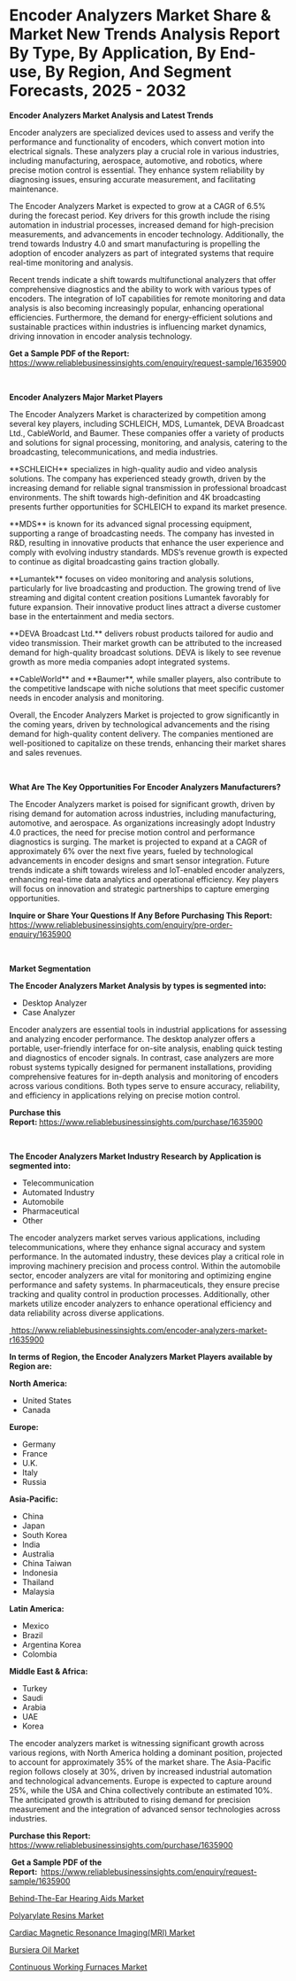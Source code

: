 <p><h1>Encoder Analyzers Market Share & Market New Trends Analysis Report By Type, By Application, By End-use, By Region, And Segment Forecasts, 2025 - 2032</h1></p><p><strong>Encoder Analyzers Market Analysis and Latest Trends</strong></p>
<p><p>Encoder analyzers are specialized devices used to assess and verify the performance and functionality of encoders, which convert motion into electrical signals. These analyzers play a crucial role in various industries, including manufacturing, aerospace, automotive, and robotics, where precise motion control is essential. They enhance system reliability by diagnosing issues, ensuring accurate measurement, and facilitating maintenance.</p><p>The Encoder Analyzers Market is expected to grow at a CAGR of 6.5% during the forecast period. Key drivers for this growth include the rising automation in industrial processes, increased demand for high-precision measurements, and advancements in encoder technology. Additionally, the trend towards Industry 4.0 and smart manufacturing is propelling the adoption of encoder analyzers as part of integrated systems that require real-time monitoring and analysis.</p><p>Recent trends indicate a shift towards multifunctional analyzers that offer comprehensive diagnostics and the ability to work with various types of encoders. The integration of IoT capabilities for remote monitoring and data analysis is also becoming increasingly popular, enhancing operational efficiencies. Furthermore, the demand for energy-efficient solutions and sustainable practices within industries is influencing market dynamics, driving innovation in encoder analysis technology.</p></p>
<p><strong>Get a Sample PDF of the Report:&nbsp;</strong> <a href="https://www.reliablebusinessinsights.com/enquiry/request-sample/1635900?utm_campaign=97&utm_medium=2&utm_source=Github&utm_content=ia&utm_term=23032025&utm_id=encoder-analyzers">https://www.reliablebusinessinsights.com/enquiry/request-sample/1635900</a></p>
<p>&nbsp;</p>
<p><strong>Encoder Analyzers Major Market Players</strong></p>
<p><p>The Encoder Analyzers Market is characterized by competition among several key players, including SCHLEICH, MDS, Lumantek, DEVA Broadcast Ltd., CableWorld, and Baumer. These companies offer a variety of products and solutions for signal processing, monitoring, and analysis, catering to the broadcasting, telecommunications, and media industries.</p><p>**SCHLEICH** specializes in high-quality audio and video analysis solutions. The company has experienced steady growth, driven by the increasing demand for reliable signal transmission in professional broadcast environments. The shift towards high-definition and 4K broadcasting presents further opportunities for SCHLEICH to expand its market presence.</p><p>**MDS** is known for its advanced signal processing equipment, supporting a range of broadcasting needs. The company has invested in R&D, resulting in innovative products that enhance the user experience and comply with evolving industry standards. MDS’s revenue growth is expected to continue as digital broadcasting gains traction globally.</p><p>**Lumantek** focuses on video monitoring and analysis solutions, particularly for live broadcasting and production. The growing trend of live streaming and digital content creation positions Lumantek favorably for future expansion. Their innovative product lines attract a diverse customer base in the entertainment and media sectors.</p><p>**DEVA Broadcast Ltd.** delivers robust products tailored for audio and video transmission. Their market growth can be attributed to the increased demand for high-quality broadcast solutions. DEVA is likely to see revenue growth as more media companies adopt integrated systems.</p><p>**CableWorld** and **Baumer**, while smaller players, also contribute to the competitive landscape with niche solutions that meet specific customer needs in encoder analysis and monitoring.</p><p>Overall, the Encoder Analyzers Market is projected to grow significantly in the coming years, driven by technological advancements and the rising demand for high-quality content delivery. The companies mentioned are well-positioned to capitalize on these trends, enhancing their market shares and sales revenues.</p></p>
<p>&nbsp;</p>
<p><strong>What Are The Key Opportunities For Encoder Analyzers Manufacturers?</strong></p>
<p><p>The Encoder Analyzers market is poised for significant growth, driven by rising demand for automation across industries, including manufacturing, automotive, and aerospace. As organizations increasingly adopt Industry 4.0 practices, the need for precise motion control and performance diagnostics is surging. The market is projected to expand at a CAGR of approximately 6% over the next five years, fueled by technological advancements in encoder designs and smart sensor integration. Future trends indicate a shift towards wireless and IoT-enabled encoder analyzers, enhancing real-time data analytics and operational efficiency. Key players will focus on innovation and strategic partnerships to capture emerging opportunities.</p></p>
<p><strong>Inquire or Share Your Questions If Any Before Purchasing This Report:</strong> <a href="https://www.reliablebusinessinsights.com/enquiry/pre-order-enquiry/1635900?utm_campaign=97&utm_medium=2&utm_source=Github&utm_content=ia&utm_term=23032025&utm_id=encoder-analyzers">https://www.reliablebusinessinsights.com/enquiry/pre-order-enquiry/1635900</a></p>
<p>&nbsp;</p>
<p><strong>Market Segmentation</strong></p>
<p><strong>The Encoder Analyzers Market Analysis by types is segmented into:</strong></p>
<p><ul><li>Desktop Analyzer</li><li>Case Analyzer</li></ul></p>
<p><p>Encoder analyzers are essential tools in industrial applications for assessing and analyzing encoder performance. The desktop analyzer offers a portable, user-friendly interface for on-site analysis, enabling quick testing and diagnostics of encoder signals. In contrast, case analyzers are more robust systems typically designed for permanent installations, providing comprehensive features for in-depth analysis and monitoring of encoders across various conditions. Both types serve to ensure accuracy, reliability, and efficiency in applications relying on precise motion control.</p></p>
<p><strong>Purchase this Report:&nbsp;</strong><a href="https://www.reliablebusinessinsights.com/purchase/1635900?utm_campaign=97&utm_medium=2&utm_source=Github&utm_content=ia&utm_term=23032025&utm_id=encoder-analyzers">https://www.reliablebusinessinsights.com/purchase/1635900</a></p>
<p>&nbsp;</p>
<p><strong>The Encoder Analyzers Market Industry Research by Application is segmented into:</strong></p>
<p><ul><li>Telecommunication</li><li>Automated Industry</li><li>Automobile</li><li>Pharmaceutical</li><li>Other</li></ul></p>
<p><p>The encoder analyzers market serves various applications, including telecommunications, where they enhance signal accuracy and system performance. In the automated industry, these devices play a critical role in improving machinery precision and process control. Within the automobile sector, encoder analyzers are vital for monitoring and optimizing engine performance and safety systems. In pharmaceuticals, they ensure precise tracking and quality control in production processes. Additionally, other markets utilize encoder analyzers to enhance operational efficiency and data reliability across diverse applications.</p></p>
<p><a href="https://www.reliablebusinessinsights.com/encoder-analyzers-market-r1635900?utm_campaign=97&utm_medium=2&utm_source=Github&utm_content=ia&utm_term=23032025&utm_id=encoder-analyzers">&nbsp;https://www.reliablebusinessinsights.com/encoder-analyzers-market-r1635900</a></p>
<p><strong>In terms of Region, the Encoder Analyzers Market Players available by Region are:</strong></p>
<p>
    <p> <strong> North America: </strong>
        <ul>
            <li>United States</li>
            <li>Canada</li>
        </ul>
        </p> 
    <p> <strong> Europe: </strong>
        <ul>
            <li>Germany</li>
            <li>France</li>
            <li>U.K.</li>
            <li>Italy</li>
            <li>Russia</li>
        </ul>
        </p> 
    <p> <strong> Asia-Pacific: </strong>
        <ul>
            <li>China</li>
            <li>Japan</li>
            <li>South Korea</li>
            <li>India</li>
            <li>Australia</li>
            <li>China Taiwan</li>
            <li>Indonesia</li>
            <li>Thailand</li>
            <li>Malaysia</li>
        </ul>
        </p> 
    <p> <strong> Latin America: </strong>
        <ul>
            <li>Mexico</li>
            <li>Brazil</li>
            <li>Argentina Korea</li>
            <li>Colombia</li>
        </ul>
        </p> 
    <p> <strong> Middle East & Africa: </strong>
        <ul>
            <li>Turkey</li>
            <li>Saudi</li>
            <li>Arabia</li>
            <li>UAE</li>
            <li>Korea</li>
        </ul>
    </p>
    </p>
<p><p>The encoder analyzers market is witnessing significant growth across various regions, with North America holding a dominant position, projected to account for approximately 35% of the market share. The Asia-Pacific region follows closely at 30%, driven by increased industrial automation and technological advancements. Europe is expected to capture around 25%, while the USA and China collectively contribute an estimated 10%. The anticipated growth is attributed to rising demand for precision measurement and the integration of advanced sensor technologies across industries.</p></p>
<p><strong>Purchase this Report: </strong><a href="https://www.reliablebusinessinsights.com/purchase/1635900?utm_campaign=97&utm_medium=2&utm_source=Github&utm_content=ia&utm_term=23032025&utm_id=encoder-analyzers">https://www.reliablebusinessinsights.com/purchase/1635900</a></p>
<p>&nbsp;<strong>Get a Sample PDF of the Report:&nbsp;&nbsp;</strong><a href="https://www.reliablebusinessinsights.com/enquiry/request-sample/1635900?utm_campaign=97&utm_medium=2&utm_source=Github&utm_content=ia&utm_term=23032025&utm_id=encoder-analyzers">https://www.reliablebusinessinsights.com/enquiry/request-sample/1635900</a></p>
<p><strong></strong></p>
<p><p><a href="https://github.com/moorsdorak31/Market-Research-Report-List-1/blob/main/behind-the-ear-hearing-aids-market.md?utm_campaign=97&utm_medium=2&utm_source=Github&utm_content=ia&utm_term=23032025&utm_id=encoder-analyzers">Behind-The-Ear Hearing Aids Market</a></p><p><a href="https://github.com/danitkeavyx7/Market-Research-Report-List-1/blob/main/polyarylate-resins-market.md?utm_campaign=97&utm_medium=2&utm_source=Github&utm_content=ia&utm_term=23032025&utm_id=encoder-analyzers">Polyarylate Resins Market</a></p><p><a href="https://github.com/bartzthateis/Market-Research-Report-List-1/blob/main/cardiac-magnetic-resonance-imagingmri-market.md?utm_campaign=97&utm_medium=2&utm_source=Github&utm_content=ia&utm_term=23032025&utm_id=encoder-analyzers">Cardiac Magnetic Resonance Imaging(MRI) Market</a></p><p><a href="https://github.com/kuciakkukalo/Market-Research-Report-List-1/blob/main/bursiera-oil-market.md?utm_campaign=97&utm_medium=2&utm_source=Github&utm_content=ia&utm_term=23032025&utm_id=encoder-analyzers">Bursiera Oil Market</a></p><p><a href="https://github.com/taffouasaoka/Market-Research-Report-List-1/blob/main/continuous-working-furnaces-market.md?utm_campaign=97&utm_medium=2&utm_source=Github&utm_content=ia&utm_term=23032025&utm_id=encoder-analyzers">Continuous Working Furnaces Market</a></p></p>